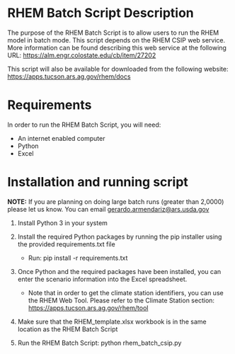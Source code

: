 
# RHEM Batch Script Description

The purpose of the RHEM Batch Script is to allow users to run the RHEM model in batch mode.
This script depends on the RHEM CSIP web service.  More information can be found describing
this web service at the following URL: https://alm.engr.colostate.edu/cb/item/27202

This script will also be available for downloaded from the following website: 
  https://apps.tucson.ars.ag.gov/rhem/docs


# Requirements

In order to run the RHEM Batch Script, you will need:
 * An internet enabled computer
 * Python
 * Excel  

# Installation and running script

**NOTE:** If you are planning on doing large batch runs (greater than 2,0000) please let us know.  You can email gerardo.armendariz@ars.usda.gov 

 1) Install Python 3 in your system

 2) Install the required Python packages by running the pip installer using the 
    provided requirements.txt file

    * Run:   pip install -r requirements.txt

 3) Once Python and the required packages have been installed, you can enter the scenario
    information into the Excel spreadsheet.

    * Note that in order to get the climate station identifiers, you can use the RHEM Web Tool. 
      Please refer to the Climate Station section: https://apps.tucson.ars.ag.gov/rhem/tool

 4) Make sure that the RHEM_template.xlsx workbook is in the same location as the RHEM Batch Script

 5) Run the RHEM Batch Script:  python rhem_batch_csip.py